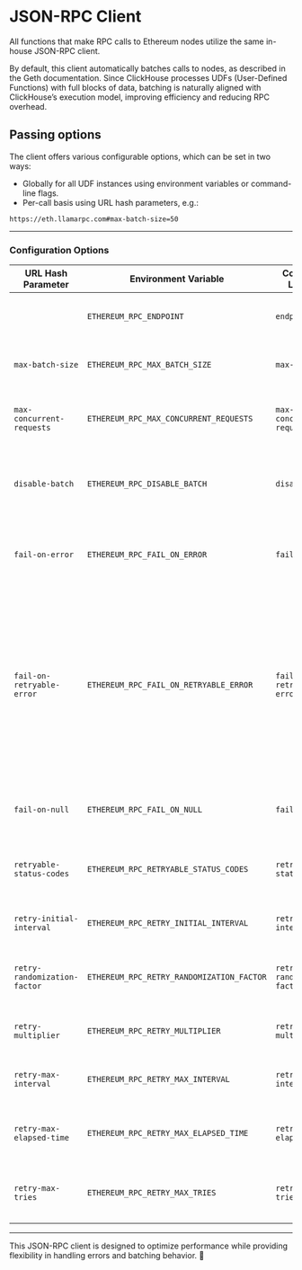 # JSON-RPC Client

All functions that make RPC calls to Ethereum nodes utilize the same in-house JSON-RPC client.

By default, this client automatically batches calls to nodes, as described in the Geth documentation. Since ClickHouse processes UDFs (User-Defined Functions) with full blocks of data, batching is naturally aligned with ClickHouse’s execution model, improving efficiency and reducing RPC overhead.

## Passing options

The client offers various configurable options, which can be set in two ways:

- Globally for all UDF instances using environment variables or command-line flags.
- Per-call basis using URL hash parameters, e.g.:

```
https://eth.llamarpc.com#max-batch-size=50

```

___

### Configuration Options



| URL Hash Parameter         | Environment Variable              | Command-Line Flag         | Type   | Default Value | Description |
|---------------------------|----------------------------------|---------------------------|--------|---------------|-------------|
|                             | `ETHEREUM_RPC_ENDPOINT`         | `endpoint`                 | string | *(required)*   | The JSON-RPC endpoint for sending calls. |
| `max-batch-size`           | `ETHEREUM_RPC_MAX_BATCH_SIZE`   | `max-batch-size`          | int64  | `200`         | Maximum number of calls per batch. |
| `max-concurrent-requests`  | `ETHEREUM_RPC_MAX_CONCURRENT_REQUESTS` | `max-concurrent-requests` | int64  | `5`           | Maximum number of concurrent outgoing RPC calls. |
| `disable-batch`            | `ETHEREUM_RPC_DISABLE_BATCH`    | `disable-batch`           | bool   | `false`       | Disables batching, sending one RPC request per row instead. |
| `fail-on-error`            | `ETHEREUM_RPC_FAIL_ON_ERROR`    | `fail-on-error`           | bool   | `false`       | Fails the entire batch if at least one RPC call encounters an error. |
| `fail-on-retryable-error`  | `ETHEREUM_RPC_FAIL_ON_RETRYABLE_ERROR` | `fail-on-retryable-error` | bool   | `false`       | Similar to `fail-on-error`, but only fails on **retryable** errors (which vary by blockchain). For example, **Arbitrum** nodes may temporarily return `intrinsic gas too low` under certain conditions. |
| `fail-on-null`             | `ETHEREUM_RPC_FAIL_ON_NULL`     | `fail-on-null`            | bool   | `false`       | Fails the batch if any RPC call returns a `null` response. |
| `retryable-status-codes` | `ETHEREUM_RPC_RETRYABLE_STATUS_CODES` | `retryable-status-codes` | []int | `[429, 502, 503, 504]` | The list of HTTP status codes that will trigger a retry. |
| `retry-initial-interval` | `ETHEREUM_RPC_RETRY_INITIAL_INTERVAL` | `retry-initial-interval` | duration | `0.5s` | The initial interval of the exponential backoff. |
| `retry-randomization-factor` | `ETHEREUM_RPC_RETRY_RANDOMIZATION_FACTOR` | `retry-randomization-factor` | float64 | `0.5` | The randomizatiob factor of the exponential backoff. |
| `retry-multiplier` | `ETHEREUM_RPC_RETRY_MULTIPLIER` | `retry-multiplier` | float64 | `1.5` | The multiplier of the exponential backoff. |
| `retry-max-interval` | `ETHEREUM_RPC_RETRY_MAX_INTERVAL` | `retry-max-interval` | duration | `60s` | The max interval of the exponential backoff. |
| `retry-max-elapsed-time` | `ETHEREUM_RPC_RETRY_MAX_ELAPSED_TIME` | `retry-max-elapsed-time` | duration | `300s` | The max elapsed time of the exponential backoff. |
| `retry-max-tries` | `ETHEREUM_RPC_RETRY_MAX_TRIES` | `retry-max-tries` | uint | `20` | The max number of tries of the exponential backoff. |

___

This JSON-RPC client is designed to optimize performance while providing flexibility in handling errors and batching behavior. 🚀
